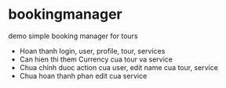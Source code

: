 # bookingmanager
demo simple booking manager for tours
- Hoan thanh login, user, profile, tour, services
- Can hien thi them Currency cua tour va service
- Chua chinh duoc action cua user, edit name cua tour, service
- Chua hoan thanh phan edit cua service
